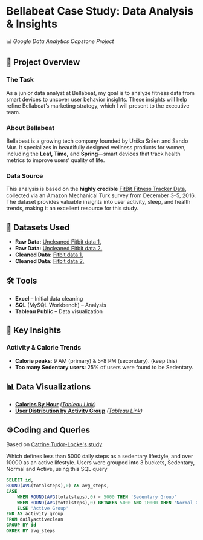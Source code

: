 
# **Bellabeat Case Study: Data Analysis & Insights**  
📊 *Google Data Analytics Capstone Project*  

## **📂 Project Overview**  
### **The Task**  
As a junior data analyst at Bellabeat, my goal is to analyze fitness data from smart devices to uncover user behavior insights. These insights will help refine Bellabeat’s marketing strategy, which I will present to the executive team.  

### **About Bellabeat**  
Bellabeat is a growing tech company founded by Urška Sršen and Sando Mur. It specializes in beautifully designed wellness products for women, including the **Leaf, Time,** and **Spring**—smart devices that track health metrics to improve users’ quality of life.  

### **Data Source**  
This analysis is based on the **highly credible** [FitBit Fitness Tracker Data](https://www.kaggle.com/datasets/arashnic/fitbit), collected via an Amazon Mechanical Turk survey from December 3–5, 2016. The dataset provides valuable insights into user activity, sleep, and health trends, making it an excellent resource for this study.  

## **📜 Datasets Used**  
- **Raw Data:** [Uncleaned Fitbit data 1.](dailyActivity_merged.csv)
- **Raw Data:** [Uncleaned Fitbit data 2.](hourlyCalories_merged.csv)  
- **Cleaned Data:** [Fitbit data 1.](BellaBeat-DailyActiveCLEAN.csv)
- **Cleaned Data:** [Fitbit data 2.](BellaBeat-HourlyCaloriesCLEAN.csv)

## **🛠 Tools**  
- **Excel** – Initial data cleaning 
- **SQL** (MySQL Workbench) – Analysis  
- **Tableau Public** – Data visualization  
 

## **🔎 Key Insights**  
### **Activity & Calorie Trends**  
- **Calorie peaks**: 9 AM (primary) & 5-8 PM (secondary). (keep this)
- **Too many Sedentary users**: 25% of users were found to be Sedentary.   

## **📊 Data Visualizations**  
- **[Calories By Hour](#)** *([Tableau Link](https://public.tableau.com/views/BellaBeatsInsights-caloriesbyhour/CaloriesByHour?:language=en-GB&publish=yes&:sid=&:redirect=auth&:display_count=n&:origin=viz_share_link))* 
- **[User Distribution by Activity Group](#)** *([Tableau Link](https://public.tableau.com/app/profile/jonathan.byrne7960/viz/UserDistributionbyActivityGroup/UserDistribution?publish=yes))*  

## **⚙️Coding and Queries** 

Based on [Catrine Tudor-Locke's study](https://pubmed.ncbi.nlm.nih.gov/14715035/#:~:text=Authors,1%20%2C%20David%20R%20Bassett%20Jr) 

Which defines less than 5000 daily steps as a sedentary lifestyle, and over 10000 as an active lifestyle. Users were grouped into 3 buckets, Sedentary, Normal and Active, using this SQL query 
```sql
SELECT id,
ROUND(AVG(totalsteps),0) AS avg_steps,
CASE
    WHEN ROUND(AVG(totalsteps),0) < 5000 THEN 'Sedentary Group'
    WHEN ROUND(AVG(totalsteps),0) BETWEEN 5000 AND 10000 THEN 'Normal Group'
    ELSE 'Active Group'
END AS activity_group
FROM dailyactiveclean
GROUP BY id
ORDER BY avg_steps
```

